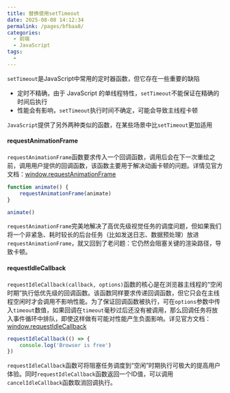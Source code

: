 ```yaml
---
title: 替换使用setTimeout
date: 2025-08-08 14:12:34
permalink: /pages/bfbaa8/
categories:
  - 前端
  - JavaScript
tags:
  - 
---
```

`setTimeout`是JavaScript中常用的定时器函数，但它存在一些重要的缺陷
* 定时不精确，由于 JavaScript 的单线程特性，`setTimeout`不能保证在精确的时间后执行
* 性能会有影响，`setTimeout`执行时间不确定，可能会导致主线程卡顿

`JavaScript`提供了另外两种类似的函数，在某些场景中比`setTimeout`更加适用


#### requestAnimationFrame
`requestAnimationFrame`函数要求传入一个回调函数，调用后会在下一次重绘之前，调用用户提供的回调函数，该函数主要用于解决动画卡顿的问题。详情见官方文档：[window.requestAnimationFrame](https://developer.mozilla.org/zh-CN/docs/Web/API/Window/requestAnimationFrame)
```js
function animate() {
	requestAnimationFrame(animate)
}

animate()
```
`requestAnimationFrame`完美地解决了高优先级视觉任务的调度问题，但如果我们将一个非紧急、耗时较长的后台任务（比如发送日志、数据预处理）放进`requestAnimationFrame`，就又回到了老问题：它仍然会阻塞关键的渲染路径，导致卡顿。


#### requestIdleCallback
`requestIdleCallback(callback, options)`函数的核心是在浏览器主线程的“空闲时期”执行低优先级的回调函数。该函数同样要求传递回调函数，但它只会在主线程空闲时才会调用不影响性能。为了保证回调函数被执行，可在`options`参数中传入`timeout`数值，如果回调在`timeout`毫秒过后还没有被调用，那么回调任务将放入事件循环中排队，即使这样做有可能对性能产生负面影响。详见官方文档：[window.requestIdleCallback](https://developer.mozilla.org/zh-CN/docs/Web/API/Window/requestIdleCallback)
```js
requestIdleCallback(() => {
	console.log('Browser is free')
})
```
`requestIdleCallback`函数可将阻塞任务调度到“空闲”时期执行可极大的提高用户体验。同时`requestIdleCallback`函数返回一个ID值，可以调用`cancelIdleCallback`函数取消回调执行。
